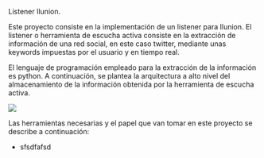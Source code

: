 Listener Ilunion.

Este proyecto consiste en la implementación de un listener para Ilunion. El listener o herramienta de escucha activa consiste en la extracción de información de una red social, en este caso twitter, mediante unas keywords impuestas por el usuario y en tiempo real.

El lenguaje de programación empleado para la extracción de la información es python.
A continuación, se plantea la arquitectura a alto nivel del almacenamiento de la información obtenida por la herramienta de escucha activa. 

![](https://github.com/franrs6/Ilunion/blob/master/Modelo_Entidad_Relaci%C3%B3n.PNG)

Las herramientas necesarias y el papel que van tomar en este proyecto se describe a continuación:
  * sfsdfafsd

